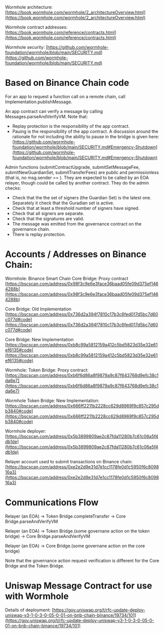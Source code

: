 

Wormhole architecture:
[https://book.wormhole.com/wormhole/2_architectureOverview.html](https://book.wormhole.com/wormhole/2_architectureOverview.html)

Wormhole contract addresses: 
[https://book.wormhole.com/reference/contracts.html](https://book.wormhole.com/reference/contracts.html)

Wormhole security:
[https://github.com/wormhole-foundation/wormhole/blob/main/SECURITY.md](https://github.com/wormhole-foundation/wormhole/blob/main/SECURITY.md)


# Based on Binance Chain code

For an app to request a function call on a remote chain, call Implementation.publishMessage.

An app contract can verify a message by calling Messages.parseAndVerifyVM. Note that:

* Replay protection is the responsibility of the app contract.
* Pauing is the responsibility of the app contract. A discussion around the rationale for not including the ability to pause in the bridge is given here: [https://github.com/wormhole-foundation/wormhole/blob/main/SECURITY.md#Emergency-Shutdown](https://github.com/wormhole-foundation/wormhole/blob/main/SECURITY.md#Emergency-Shutdown)

Admin functions (submitContractUpgrade, submitSetMessageFee, submitNewGuardianSet,  submitTransferFees) are public and permissionless (that is, no msg.sender == ). They are expected to be called by an EOA relayer, though could be called by another contract. They do the admin checks: 

* Check that the the set of signers (the Guardian Set) is the latest one.  Separately it check that the Guradian set is active.
* Check that at least a threshold number of signers have signed.
* Check that all signers are separate.
* Check that the signatures are valid.
* The message was emitted from the governance contract on the governance chain.
* There is replay protection.


# Accounts / Addresses on Binance Chain:

Wormhole: Binance Smart Chain Core Bridge: Proxy contract
[https://bscscan.com/address/0x98f3c9e6e3face36baad05fe09d375ef1464288b](https://bscscan.com/address/0x98f3c9e6e3face36baad05fe09d375ef1464288b)

Core Bridge: Old Implementation
[https://bscscan.com/address/0x736d2a394f7810c17b3c6fed017d5bc7d60c077d#code](https://bscscan.com/address/0x736d2a394f7810c17b3c6fed017d5bc7d60c077d#code)

Core Bridge: New Implementation
[https://bscscan.com/address/0xb8c99a5812159a412c5bd5823d35e32e61ef6135#code](https://bscscan.com/address/0xb8c99a5812159a412c5bd5823d35e32e61ef6135#code)

Wormhole: Token Bridge: Proxy contract: 
[https://bscscan.com/address/0xb6f6d86a8f9879a9c87f643768d9efc38c1da6e7](https://bscscan.com/address/0xb6f6d86a8f9879a9c87f643768d9efc38c1da6e7)

Wormhole Token Bridge: New Implementation:
[https://bscscan.com/address/0x666ff2211b2228cc629d8969f9c857c295db3840#code](https://bscscan.com/address/0x666ff2211b2228cc629d8969f9c857c295db3840#code)


Wormhole deployer:
[https://bscscan.com/address/0x5b3899809ae2c87fda11280b7c61c06a5f4db1de](https://bscscan.com/address/0x5b3899809ae2c87fda11280b7c61c06a5f4db1de)

Relayer account used to submit transactions on Binance chain:
[https://bscscan.com/address/0xe2e2d9e31d7e1cc1178fe0d1c5950f6c809816a3](https://bscscan.com/address/0xe2e2d9e31d7e1cc1178fe0d1c5950f6c809816a3)



# Communications Flow

Relayer (an EOA) -> Token Bridge.completeTransfer -> Core Bridge.parseAndVerifyVM

Relayer (an EOA) -> Token Bridge.(some governane action on the token bridge) -> Core Bridge.parseAndVerifyVM

Relayer (an EOA) -> Core Bridge.(some governane action on the core bridge)

Note that the governance action request verification is different for the Core Bridge and the Token Bridge. 



# Uniswap Message Contract for use with Wormhole

Details of deployment: 
[https://gov.uniswap.org/t/rfc-update-deploy-uniswap-v3-1-0-3-0-05-0-01-on-bnb-chain-binance/19734/101](https://gov.uniswap.org/t/rfc-update-deploy-uniswap-v3-1-0-3-0-05-0-01-on-bnb-chain-binance/19734/101)

